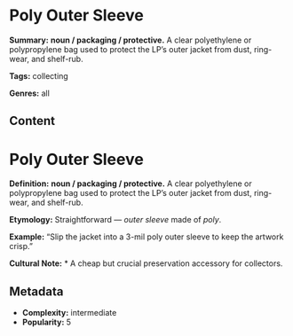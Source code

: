 # Poly Outer Sleeve

**Summary:** **noun / packaging / protective.** A clear polyethylene or polypropylene bag used to protect the LP’s outer jacket from dust, ring-wear, and shelf-rub.

**Tags:** collecting

**Genres:** all

## Content

# Poly Outer Sleeve

**Definition:** **noun / packaging / protective.** A clear polyethylene or polypropylene bag used to protect the LP’s outer jacket from dust, ring-wear, and shelf-rub.

**Etymology:** Straightforward — *outer sleeve* made of *poly*.

**Example:** “Slip the jacket into a 3-mil poly outer sleeve to keep the artwork crisp.”

**Cultural Note:** * A cheap but crucial preservation accessory for collectors.

## Metadata

- **Complexity:** intermediate
- **Popularity:** 5
